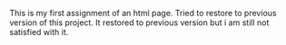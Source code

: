 This is my first assignment of an html page.
Tried to restore to previous version of this project. It restored to previous version but i am still not satisfied with it.
